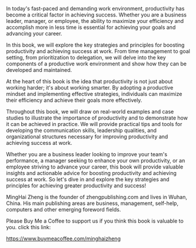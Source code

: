 

In today's fast-paced and demanding work environment, productivity has become a critical factor in achieving success. Whether you are a business leader, manager, or employee, the ability to maximize your efficiency and accomplish more in less time is essential for achieving your goals and advancing your career.

In this book, we will explore the key strategies and principles for boosting productivity and achieving success at work. From time management to goal setting, from prioritization to delegation, we will delve into the key components of a productive work environment and show how they can be developed and maintained.

At the heart of this book is the idea that productivity is not just about working harder; it's about working smarter. By adopting a productive mindset and implementing effective strategies, individuals can maximize their efficiency and achieve their goals more effectively.

Throughout this book, we will draw on real-world examples and case studies to illustrate the importance of productivity and to demonstrate how it can be achieved in practice. We will provide practical tips and tools for developing the communication skills, leadership qualities, and organizational structures necessary for improving productivity and achieving success at work.

Whether you are a business leader looking to improve your team's performance, a manager seeking to enhance your own productivity, or an employee striving to advance your career, this book will provide valuable insights and actionable advice for boosting productivity and achieving success at work. So let's dive in and explore the key strategies and principles for achieving greater productivity and success!

MingHai Zheng is the founder of zhengpublishing.com and lives in Wuhan, China. His main publishing areas are business, management, self-help, computers and other emerging foreword fields.

Please Buy Me a Coffee to support us if you think this book is valuable to you. click this link:

https://www.buymeacoffee.com/minghaizheng

